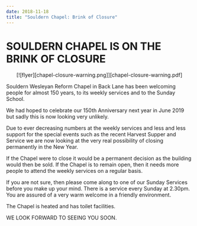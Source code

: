 ```yaml
---
date: 2018-11-18
title: "Souldern Chapel: Brink of Closure"
---
```


# SOULDERN CHAPEL IS ON THE BRINK OF CLOSURE

<center>
[![flyer][chapel-closure-warning.png]][chapel-closure-warning.pdf]
</center>

Souldern Wesleyan Reform Chapel in Back Lane has been
welcoming people for almost 150 years, to its weekly services
and to the Sunday School.

We had hoped to celebrate our 150th Anniversary next year in
June 2019 but sadly this is now looking very unlikely.

Due to ever decreasing numbers at the weekly services and less
and less support for the special events such as the recent Harvest
Supper and Service we are now looking at the very real
possibility of closing permanently in the New Year.

If the Chapel were to close it would be a permanent decision as
the building would then be sold. If the Chapel is to remain open, then it needs
more people to attend the weekly services on
a regular basis.

If you are not sure, then please come along to
one of our Sunday Services before you make
up your mind. There is a service every
Sunday at 2.30pm. You are assured of a very
warm welcome in a friendly environment.

The Chapel is heated and has toilet facilities.

WE LOOK FORWARD TO SEEING YOU SOON.

